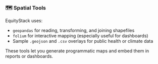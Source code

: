 
### 🗺 Spatial Tools

EquityStack uses:
- `geopandas` for reading, transforming, and joining shapefiles
- `folium` for interactive mapping (especially useful for dashboards)
- Sample `.geojson` and `.csv` overlays for public health or climate data

These tools let you generate programmatic maps and embed them in reports or dashboards.
